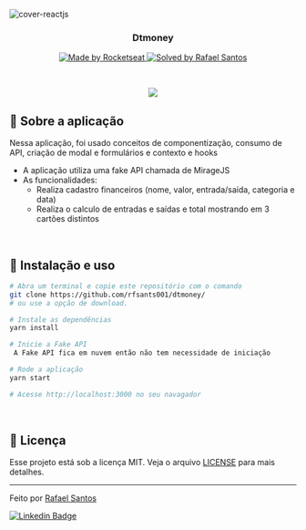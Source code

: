 
![cover-reactjs](https://user-images.githubusercontent.com/53949076/112015759-dd14e500-8b0a-11eb-9900-d2b4deb79f68.png)


<h3 align="center">
  Dtmoney
</h3>

<p align="center">
  <a href="https://rocketseat.com.br">
    <img alt="Made by Rocketseat" src="https://img.shields.io/badge/made%20by-Rocketseat-%2306b656?style=flat-square">
  </a>
  
  <a href="https://www.linkedin.com/in/rafael-santos-98047b178/">
    <img alt="Solved by Rafael Santos" src="https://img.shields.io/badge/solved%20by-Rafael%20Santos-%2306b656?style=flat-square">
  </a>
</p>

<br>
<p align="center"> 
  <img src="https://user-images.githubusercontent.com/53949076/112737412-2b761980-8f39-11eb-9099-f912bac2edc6.png?style=flat-squar">
</p>

## :rocket: Sobre a aplicação




Nessa aplicação, foi usado conceitos de componentização, consumo de API, criação de modal e formulários e contexto e hooks

- A aplicação utiliza uma fake API chamada de MirageJS
- As funcionalidades:
  - Realiza cadastro financeiros (nome, valor, entrada/saída, categoria e data)
  - Realiza o calculo de entradas e saídas e total mostrando em 3 cartões distintos

<br>

## :wrench: Instalação e uso

```bash
# Abra um terminal e copie este repositório com o comando
git clone https://github.com/rfsants001/dtmoney/
# ou use a opção de download.

# Instale as dependências
yarn install

# Inicie a Fake API
 A Fake API fica em nuvem então não tem necessidade de iniciação

# Rode a aplicação
yarn start

# Acesse http://localhost:3000 no seu navagador
```

<br>

## :memo: Licença

Esse projeto está sob a licença MIT. Veja o arquivo [LICENSE](/LICENSE) para mais detalhes.

---

Feito por [Rafael Santos](https://github.com/rfsants001)

[![Linkedin Badge](https://img.shields.io/badge/-Rafael%20Santos-blue?style=flat-square&logo=Linkedin&logoColor=white&link=https://www.linkedin.com/in/rafael-santos-98047b178/)](https://www.linkedin.com/in/rafael-santos-98047b178/) 
